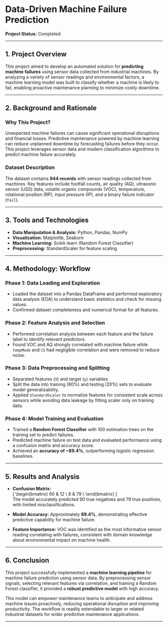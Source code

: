 # Data-Driven Machine Failure Prediction  
**Project Status:** Completed  

---

## 1. Project Overview  

This project aimed to develop an automated solution for **predicting machine failures** using sensor data collected from industrial machines. By analyzing a variety of sensor readings and environmental factors, a machine learning model was built to classify whether a machine is likely to fail, enabling proactive maintenance planning to minimize costly downtime.

---

## 2. Background and Rationale  

### Why This Project?  
Unexpected machine failures can cause significant operational disruptions and financial losses. Predictive maintenance powered by machine learning can reduce unplanned downtime by forecasting failures before they occur. This project leverages sensor data and modern classification algorithms to predict machine failure accurately.

### Dataset Description  
The dataset contains **944 records** with sensor readings collected from machines. Key features include footfall counts, air quality (AQ), ultrasonic sensor (USS) data, volatile organic compounds (VOC), temperature, rotational position (RP), input pressure (IP), and a binary failure indicator (`fail`).

---

## 3. Tools and Technologies  

- **Data Manipulation & Analysis:** Python, Pandas, NumPy  
- **Visualization:** Matplotlib, Seaborn  
- **Machine Learning:** Scikit-learn (Random Forest Classifier)  
- **Preprocessing:** StandardScaler for feature scaling  

---

## 4. Methodology: Workflow  

### Phase 1: Data Loading and Exploration  
- Loaded the dataset into a Pandas DataFrame and performed exploratory data analysis (EDA) to understand basic statistics and check for missing values.  
- Confirmed dataset completeness and numerical format for all features.

### Phase 2: Feature Analysis and Selection  
- Performed correlation analysis between each feature and the failure label to identify relevant predictors.  
- Found VOC and AQ strongly correlated with machine failure while `tempMode` and `CS` had negligible correlation and were removed to reduce noise.

### Phase 3: Data Preprocessing and Splitting  
- Separated features (`X`) and target (`y`) variables.  
- Split the data into training (80%) and testing (20%) sets to evaluate model generalizability.  
- Applied `StandardScaler` to normalize features for consistent scale across sensors while avoiding data leakage by fitting scaler only on training data.

### Phase 4: Model Training and Evaluation  
- Trained a **Random Forest Classifier** with 100 estimation trees on the training set to predict failures.  
- Predicted machine failure on test data and evaluated performance using a confusion matrix and accuracy score.  
- Achieved an **accuracy of ~89.4%**, outperforming logistic regression baselines.  

---

## 5. Results and Analysis  

- **Confusion Matrix:**  
  \[
  \begin{bmatrix}
  90 & 12 \\
  8 & 79 \\
  \end{bmatrix}
  \]  
  The model accurately predicted 90 true negatives and 79 true positives, with limited misclassifications.  

- **Model Accuracy:** Approximately **89.4%**, demonstrating effective predictive capability for machine failure.  

- **Feature Importance:** VOC was identified as the most informative sensor reading correlating with failures, consistent with domain knowledge about environmental impact on machine health.

---

## 6. Conclusion  

This project successfully implemented a **machine learning pipeline** for machine failure prediction using sensor data. By preprocessing sensor signals, selecting relevant features via correlation, and training a Random Forest classifier, it provided a **robust predictive model** with high accuracy.  

This model can empower maintenance teams to anticipate and address machine issues proactively, reducing operational disruption and improving productivity. The workflow is readily extendable to larger or related industrial datasets for wider predictive maintenance applications.

---
